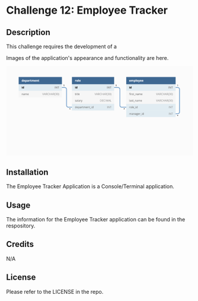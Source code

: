 # Challenge 12: Employee Tracker 

## Description
This challenge requires the development of a 

Images of the application's appearance and functionality are here.

<img src="images/12-sql-homework-demo-01.png" alt="SQL Database File Image" title="SQL Database File Screenshot">

## Installation

The Employee Tracker Application is a Console/Terminal application.

## Usage

The information for the Employee Tracker application can be found in the respository.

## Credits

N/A

## License

Please refer to the LICENSE in the repo.
